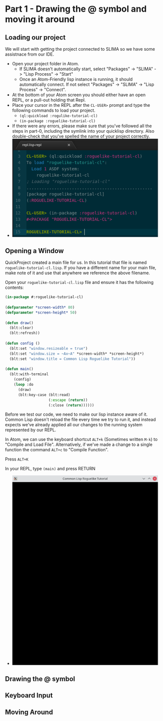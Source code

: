 # Part 1 - Drawing the @ symbol and moving it around

## Loading our project
We will start with getting the project connected to SLIMA so we have some assistnace from our IDE.
* Open your project folder in Atom.
  * If SLIMA doesn't automatically start, select "Packages" -> "SLIMA" -> "Lisp Process" -> "Start"
  * Once an Atom-Friendly lisp instance is running, it should automatically connect.  If not select "Packages" -> "SLIMA" -> "Lisp Process" -> "Connect".
* At the bottom of your Atom screen you should either have an open REPL, or a pull-out holding that Repl.
* Place your cursor in the REPL after the `CL-USER>` prompt and type the following commands to load your project.
  * `(ql:quickload :rogulike-tutorial-cl)`
  * `(in-package :roguelike-tutorial-cl)`
* If there were any errors, please make sure that you've followed all the steps in part-0, including the symlink into your quicklisp directory.  Also double-check that you've spelled the name of your project correctly.
* ![Loading your project](../screenshots/part-1-0-load-package.png?raw=true "Loading Package in REPL")

## Opening a Window
QuickProject created a main file for us.  In this tutorial that file is named `roguelike-tutorial-cl.lisp`.  If you have a different name for your main file, make note of it and use that anywhere we reference the above filename.

Open your `roguelike-tutorial-cl.lisp` file and ensure it has the following contents:
```lisp
(in-package #:roguelike-tutorial-cl)

(defparameter *screen-width* 80)
(defparameter *screen-height* 50)

(defun draw()
  (blt:clear)
  (blt:refresh))

(defun config ()
  (blt:set "window.resizeable = true")
  (blt:set "window.size = ~Ax~A" *screen-width* *screen-height*)
  (blt:set "window.title = Common Lisp Roguelike Tutorial"))

(defun main()
  (blt:with-terminal
    (config)
    (loop :do
      (draw)
      (blt:key-case (blt:read)
                    (:escape (return))
                    (:close (return))))))
```

Before we test our code, we need to make our lisp instance aware of it.  Common Lisp doesn't reload the file every time we try to run it, and instead expects we've already applied all our changes to the running system represented by our REPL.

In Atom, we can use the keyboard shortcut `ALT+k` (Sometimes written `M-k`) to "Compile and Load File".  Alternatively, if we've made a change to a single function the command `ALT+c` to "Compile Function".

Press `ALT+K`

In your REPL, type `(main)` and press RETURN

* ![The basic window](../screenshots/part-1-2-blank-window.png?raw=true "Running our project for the first time.")

## Drawing the @ symbol

## Keyboard Input

## Moving Around
